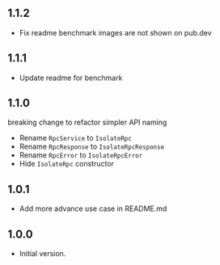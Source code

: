 ## 1.1.2

- Fix readme benchmark images are not shown on pub.dev

## 1.1.1

- Update readme for benchmark

## 1.1.0

breaking change to refactor simpler API naming

- Rename `RpcService` to `IsolateRpc`
- Rename `RpcResponse` to `IsolateRpcResponse`
- Rename `RpcError` to `IsolateRpcError`
- Hide `IsolateRpc` constructor

## 1.0.1

- Add more advance use case in README.md

## 1.0.0

- Initial version.
